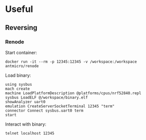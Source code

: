 # Useful

## Reversing

### Renode

Start container:

```plaintext
docker run -it --rm -p 12345:12345 -v /workspace:/workspace antmicro/renode
```

Load binary:

```plaintext
using sysbus
mach create
machine LoadPlatformDescription @platforms/cpus/nrf52840.repl
sysbus LoadELF @/workspace/binary.elf
showAnalyzer uart0
emulation CreateServerSocketTerminal 12345 "term"
connector Connect sysbus.uart0 term
start
```

Interact with binary:

```plaintext
telnet localhost 12345
```
